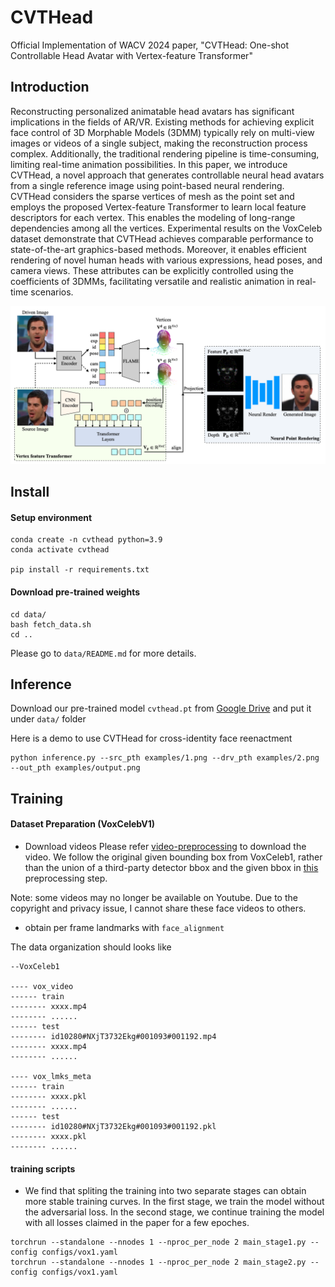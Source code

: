 # CVTHead
Official Implementation of WACV 2024 paper, "CVTHead: One-shot Controllable Head Avatar with Vertex-feature Transformer"

## Introduction
Reconstructing personalized animatable head avatars has significant implications in the fields of AR/VR. Existing methods for achieving explicit face control of 3D Morphable Models (3DMM) typically rely on multi-view images or videos of a single subject, making the reconstruction process complex. Additionally, the traditional rendering pipeline is time-consuming, limiting real-time animation possibilities. In this paper, we introduce CVTHead, a novel approach that generates controllable neural head avatars from a single reference image using point-based neural rendering. CVTHead considers the sparse vertices of mesh as the point set and employs the proposed Vertex-feature Transformer to learn local feature descriptors for each vertex. This enables the modeling of long-range dependencies among all the vertices. Experimental results on the VoxCeleb dataset demonstrate that CVTHead achieves comparable performance to state-of-the-art graphics-based methods. Moreover, it enables efficient rendering of novel human heads with various expressions, head poses, and camera views. These attributes can be explicitly controlled using the coefficients of 3DMMs, facilitating versatile and realistic animation in real-time scenarios. 

![framework](https://github.com/HowieMa/CVTHead/blob/main/assets/framework.png)


## Install
#### Setup environment
~~~
conda create -n cvthead python=3.9
conda activate cvthead

pip install -r requirements.txt
~~~

#### Download pre-trained weights
~~~
cd data/
bash fetch_data.sh
cd ..
~~~
Please go to `data/README.md` for more details. 


## Inference

Download our pre-trained model `cvthead.pt` from [Google Drive]()
and put it under `data/` folder

Here is a demo to use CVTHead for cross-identity face reenactment
~~~
python inference.py --src_pth examples/1.png --drv_pth examples/2.png --out_pth examples/output.png
~~~

## Training

#### Dataset Preparation (VoxCelebV1)

- Download videos
Please refer [video-preprocessing](https://github.com/AliaksandrSiarohin/video-preprocessing) to download the video. 
We follow the original given bounding box from VoxCeleb1, rather than the union of a third-party detector bbox and the given bbox in [this](https://github.com/AliaksandrSiarohin/video-preprocessing/blob/master/crop_vox.py#L19) preprocessing step.  


Note: some videos may no longer be available on Youtube. Due to the copyright and privacy issue, I cannot share these face videos to others.  

- obtain per frame landmarks with `face_alignment`


The data organization should looks like
~~~
--VoxCeleb1

---- vox_video
------ train
-------- xxxx.mp4
-------- ......
------ test
-------- id10280#NXjT3732Ekg#001093#001192.mp4
-------- xxxx.mp4
-------- ......

---- vox_lmks_meta
------ train
-------- xxxx.pkl
-------- ......
------ test
-------- id10280#NXjT3732Ekg#001093#001192.pkl
-------- xxxx.pkl
-------- ......
~~~

#### training scripts
- We find that spliting the training into two separate stages can obtain more stable training curves. 
In the first stage, we train the model without the adversarial loss. 
In the second stage, we continue training the model with all losses claimed in the paper for a few epoches. 

~~~
torchrun --standalone --nnodes 1 --nproc_per_node 2 main_stage1.py --config configs/vox1.yaml
torchrun --standalone --nnodes 1 --nproc_per_node 2 main_stage2.py --config configs/vox1.yaml
~~~

